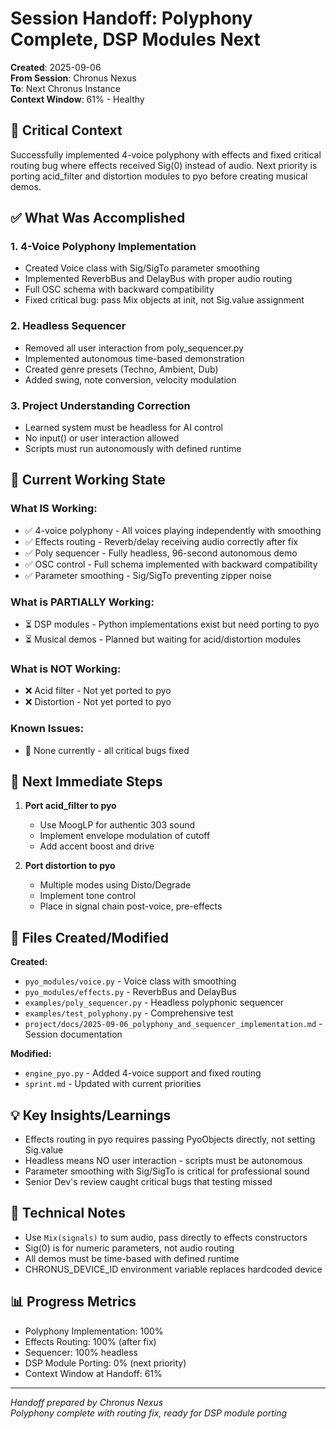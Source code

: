 # Session Handoff: Polyphony Complete, DSP Modules Next

**Created**: 2025-09-06  
**From Session**: Chronus Nexus  
**To**: Next Chronus Instance  
**Context Window**: 61% - Healthy

## 🎯 Critical Context

Successfully implemented 4-voice polyphony with effects and fixed critical routing bug where effects received Sig(0) instead of audio. Next priority is porting acid_filter and distortion modules to pyo before creating musical demos.

## ✅ What Was Accomplished

### 1. 4-Voice Polyphony Implementation

- Created Voice class with Sig/SigTo parameter smoothing
- Implemented ReverbBus and DelayBus with proper audio routing
- Full OSC schema with backward compatibility
- Fixed critical bug: pass Mix objects at init, not Sig.value assignment

### 2. Headless Sequencer

- Removed all user interaction from poly_sequencer.py
- Implemented autonomous time-based demonstration
- Created genre presets (Techno, Ambient, Dub)
- Added swing, note conversion, velocity modulation

### 3. Project Understanding Correction

- Learned system must be headless for AI control
- No input() or user interaction allowed
- Scripts must run autonomously with defined runtime

## 🚧 Current Working State

### What IS Working:

- ✅ 4-voice polyphony - All voices playing independently with smoothing
- ✅ Effects routing - Reverb/delay receiving audio correctly after fix
- ✅ Poly sequencer - Fully headless, 96-second autonomous demo
- ✅ OSC control - Full schema implemented with backward compatibility
- ✅ Parameter smoothing - Sig/SigTo preventing zipper noise

### What is PARTIALLY Working:

- ⏳ DSP modules - Python implementations exist but need porting to pyo
- ⏳ Musical demos - Planned but waiting for acid/distortion modules

### What is NOT Working:

- ❌ Acid filter - Not yet ported to pyo
- ❌ Distortion - Not yet ported to pyo

### Known Issues:

- 🐛 None currently - all critical bugs fixed

## 🚨 Next Immediate Steps

1. **Port acid_filter to pyo**
   - Use MoogLP for authentic 303 sound
   - Implement envelope modulation of cutoff
   - Add accent boost and drive

2. **Port distortion to pyo**
   - Multiple modes using Disto/Degrade
   - Implement tone control
   - Place in signal chain post-voice, pre-effects

## 📁 Files Created/Modified

**Created:**

- `pyo_modules/voice.py` - Voice class with smoothing
- `pyo_modules/effects.py` - ReverbBus and DelayBus
- `examples/poly_sequencer.py` - Headless polyphonic sequencer
- `examples/test_polyphony.py` - Comprehensive test
- `project/docs/2025-09-06_polyphony_and_sequencer_implementation.md` - Session documentation

**Modified:**

- `engine_pyo.py` - Added 4-voice support and fixed routing
- `sprint.md` - Updated with current priorities

## 💡 Key Insights/Learnings

- Effects routing in pyo requires passing PyoObjects directly, not setting Sig.value
- Headless means NO user interaction - scripts must be autonomous
- Parameter smoothing with Sig/SigTo is critical for professional sound
- Senior Dev's review caught critical bugs that testing missed

## 🔧 Technical Notes

- Use `Mix(signals)` to sum audio, pass directly to effects constructors
- Sig(0) is for numeric parameters, not audio routing
- All demos must be time-based with defined runtime
- CHRONUS_DEVICE_ID environment variable replaces hardcoded device

## 📊 Progress Metrics

- Polyphony Implementation: 100%
- Effects Routing: 100% (after fix)
- Sequencer: 100% headless
- DSP Module Porting: 0% (next priority)
- Context Window at Handoff: 61%

---

_Handoff prepared by Chronus Nexus_  
_Polyphony complete with routing fix, ready for DSP module porting_